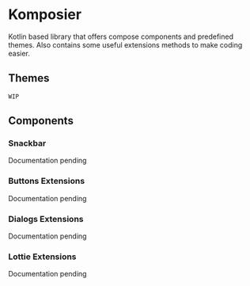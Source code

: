 # Komposier
Kotlin based library that offers compose components and predefined themes. Also contains some useful extensions methods to 
make coding easier.

## Themes
    WIP

## Components

### Snackbar
Documentation pending

### Buttons Extensions
Documentation pending

### Dialogs Extensions
Documentation pending

### Lottie Extensions
Documentation pending
